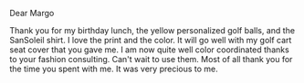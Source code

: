 Dear Margo

Thank you for my birthday lunch, the yellow personalized golf balls, and the SanSoleil shirt. I love the print and the color. It will go well with my golf cart seat cover that you gave me. I am now quite well color coordinated thanks to your fashion consulting. Can't wait to use them. Most of all thank you for the time you spent with me. It was very precious to me.

